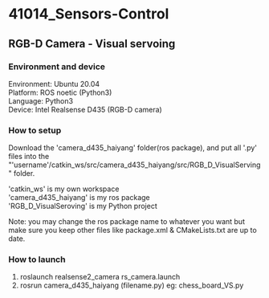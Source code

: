 # 41014_Sensors-Control

## RGB-D Camera - Visual servoing

### Environment and device
Environment: Ubuntu 20.04 <br> Platform: ROS noetic (Python3) <br> Language: Python3 <br> Device: Intel Realsense D435 (RGB-D camera)

### How to setup
Download the 'camera_d435_haiyang' folder(ros package), and put all '.py' files into the "'username'/catkin_ws/src/camera_d435_haiyang/src/RGB_D_VisualServing" folder.

'catkin_ws' is my own workspace <br>
'camera_d435_haiyang' is my ros package <br>
'RGB_D_VisualSeroving' is my Python project <br>

Note: you may change the ros package name to whatever you want but make sure you keep other files like package.xml & CMakeLists.txt are up to date.

### How to launch
1. roslaunch realsense2_camera rs_camera.launch
2. rosrun camera_d435_haiyang (filename.py) eg: chess_board_VS.py

